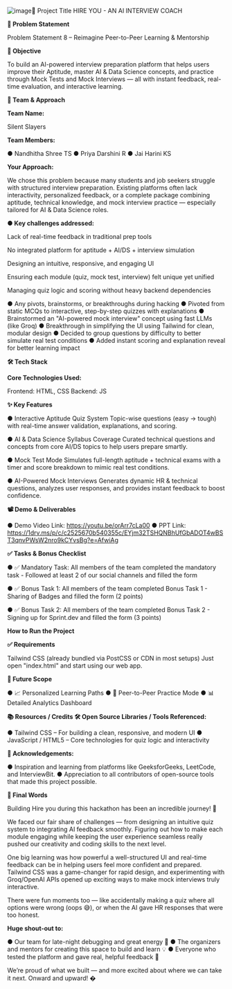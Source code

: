 ![image](https://github.com/user-attachments/assets/58b341dc-e5b0-4038-8ed9-84387a48ee03)🚀 Project Title
HIRE YOU - AN AI INTERVIEW COACH

**📌 Problem Statement**

Problem Statement 8 – Reimagine Peer-to-Peer Learning & Mentorship

**🎯 Objective**

To build an AI-powered interview preparation platform that helps users improve their Aptitude, master AI & Data Science concepts, and practice through Mock Tests and Mock Interviews — all with instant feedback, real-time evaluation, and interactive learning.

**🧠 Team & Approach**

**Team Name:**

Silent Slayers

**Team Members:**

● Nandhitha Shree TS
● Priya Darshini R
● Jai Harini KS

**Your Approach:**

We chose this problem because many students and job seekers struggle with structured interview preparation. Existing platforms often lack interactivity, personalized feedback, or a complete package combining aptitude, technical knowledge, and mock interview practice — especially tailored for AI & Data Science roles.

**● Key challenges addressed:**

Lack of real-time feedback in traditional prep tools

No integrated platform for aptitude + AI/DS + interview simulation

Designing an intuitive, responsive, and engaging UI

Ensuring each module (quiz, mock test, interview) felt unique yet unified

Managing quiz logic and scoring without heavy backend dependencies

● Any pivots, brainstorms, or breakthroughs during hacking
● Pivoted from static MCQs to interactive, step-by-step quizzes with
explanations
● Brainstormed an "AI-powered mock interview" concept using fast LLMs (like
Groq)
● Breakthrough in simplifying the UI using Tailwind for clean, modular design
● Decided to group questions by difficulty to better simulate real test conditions
● Added instant scoring and explanation reveal for better learning impact

**🛠️ Tech Stack**

**Core Technologies Used:**

Frontend: HTML, CSS
Backend: JS

**✨ Key Features**

● Interactive Aptitude Quiz System Topic-wise questions (easy → tough) with real-time answer validation, explanations, and scoring.

● AI & Data Science Syllabus Coverage Curated technical questions and concepts from core AI/DS topics to help users prepare smartly.

● Mock Test Mode Simulates full-length aptitude + technical exams with a timer and score  breakdown to mimic real test conditions.

● AI-Powered Mock Interviews Generates dynamic HR & technical questions, analyzes user responses, and provides instant feedback to boost confidence.

**📽 Demo & Deliverables**

● Demo Video Link: https://youtu.be/orArr7cLa00
● PPT Link: https://1drv.ms/p/c/c2525670b540355c/EYjm32TSHQNBhUfGbADOT4wBST3qnvPWsW2nro9kCYvsBg?e=AfwiAg

**✅ Tasks & Bonus Checklist**

● ✅ Mandatory Task: All members of the team completed the mandatory task - Followed at least 2 of our social channels and filled the form 

● ✅ Bonus Task 1: All members of the team completed Bonus Task 1 - Sharing of Badges and filled the form (2 points) 

● ✅ Bonus Task 2: All members of the team completed Bonus Task 2 - Signing up for Sprint.dev and filled the form (3 points) 

**How to Run the Project**

**✅ Requirements**

Tailwind CSS (already bundled via PostCSS or CDN in most setups)
Just open "index.html" and start using our web app.

**🧬 Future Scope**

● 📈 Personalized Learning Paths
● 🤝 Peer-to-Peer Practice Mode
● 📊 Detailed Analytics Dashboard


**📚 Resources / Credits
🛠 Open Source Libraries / Tools Referenced:**

● Tailwind CSS – For building a clean, responsive, and modern UI
● JavaScript / HTML5 – Core technologies for quiz logic and interactivity

**🙌 Acknowledgements:**

● Inspiration and learning from platforms like GeeksforGeeks, LeetCode, and InterviewBit.
● Appreciation to all contributors of open-source tools that made this project possible.

**🏁 Final Words**

Building Hire you during this hackathon has been an incredible journey! 🚀

We faced our fair share of challenges — from designing an intuitive quiz system to integrating AI feedback smoothly. Figuring out how to make each module engaging while keeping the user experience seamless really pushed our creativity and coding skills to the next level.

One big learning was how powerful a well-structured UI and real-time feedback can be in helping users feel more confident and prepared. Tailwind CSS was a game-changer for rapid design, and experimenting with Groq/OpenAI APIs opened up exciting ways to make mock interviews truly interactive.

There were fun moments too — like accidentally making a quiz where all options were wrong (oops 😅), or when the AI gave HR responses that were too honest.

**Huge shout-out to:**

● Our team for late-night debugging and great energy 🎉
● The organizers and mentors for creating this space to build and learn 💡
● Everyone who tested the platform and gave real, helpful feedback 🙌

We’re proud of what we built — and more excited about where we can take it next. Onward and upward! �
